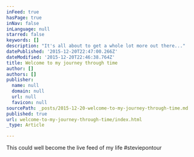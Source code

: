 ```yaml
---
inFeed: true
hasPage: true
inNav: false
inLanguage: null
starred: false
keywords: []
description: "It's all about to get a whole lot more out there..."
datePublished: '2015-12-20T22:47:00.266Z'
dateModified: '2015-12-20T22:46:38.764Z'
title: Welcome to my journey through time
author: []
authors: []
publisher:
  name: null
  domain: null
  url: null
  favicon: null
sourcePath: _posts/2015-12-20-welcome-to-my-journey-through-time.md
published: true
url: welcome-to-my-journey-through-time/index.html
_type: Article

---
```

This could well become the live feed of my life \#steviepontour